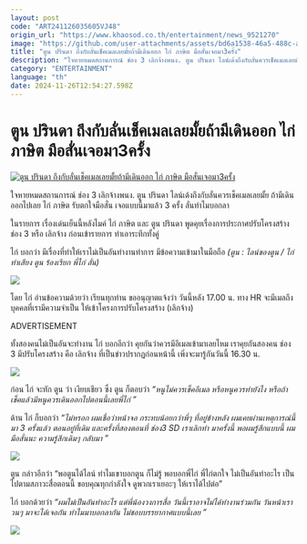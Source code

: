 ```yaml
---
layout: post
code: "ART241126035605VJ48"
origin_url: "https://www.khaosod.co.th/entertainment/news_9521270"
image: "https://github.com/user-attachments/assets/bd6a1538-46a5-488c-a9af-dd38cdfcfa5a"
title: "ตูน ปรินดา ถึงกับลั่นเช็คเมลเลยมั้ยถ้ามีเดินออก ไก่ ภาษิต มือสั่นเจอมา3ครั้ง"
description: "ใจหายหมดสถานการณ์ ช่อง 3 เลิกจ้างพนง. ตูน ปรินดา ไลน์เด้งถึงกับลั่นควรเช็คเมลเลยมั้ย ถ้ามีเดินออกไปเลย ไก่ ภาษิต รับตกใจมือสั่น เจอแบบนี้มาแล้ว 3 ครั้ง "
category: "ENTERTAINMENT"
language: "th"
date: 2024-11-26T12:54:27.598Z
---
```


# ตูน ปรินดา ถึงกับลั่นเช็คเมลเลยมั้ยถ้ามีเดินออก ไก่ ภาษิต มือสั่นเจอมา3ครั้ง

[![ตูน ปรินดา ถึงกับลั่นเช็คเมลเลยมั้ยถ้ามีเดินออก ไก่ ภาษิต มือสั่นเจอมา3ครั้ง](https://www.khaosod.co.th/wpapp/uploads/2024/11/toonkai2611679998.jpg "ตูน ปรินดา ถึงกับลั่นเช็คเมลเลยมั้ยถ้ามีเดินออก ไก่ ภาษิต มือสั่นเจอมา3ครั้ง")](https://www.khaosod.co.th/wpapp/uploads/2024/11/toonkai2611679998.jpg)

ใจหายหมดสถานการณ์ ช่อง 3 เลิกจ้างพนง. ตูน ปรินดา ไลน์เด้งถึงกับลั่นควรเช็คเมลเลยมั้ย ถ้ามีเดินออกไปเลย ไก่ ภาษิต รับตกใจมือสั่น เจอแบบนี้มาแล้ว 3 ครั้ง ลั่นทำไมบอกลา

ในรายการ เรื่องเด่นเย็นนี้หลังไมค์ ไก่ ภาษิต และ ตูน ปรินดา พูดคุยเรื่องการประกาศปรับโครงสร้าง ช่อง 3 หรือ เลิกจ้าง ก่อนเข้ารายการ ทำเอาระทึกทั้งคู่

ไก่ บอกว่า มีเรื่องที่ทำให้เราไม่เป็นอันทำงานทำการ มีข้อความเข้ามาในมือถือ _(ตูน : ไลน์ของตูน / ไก่ ทำเสียง ตูน ร้องเรียก พี่ไก่ ลั่น)_

[![](https://www.khaosod.co.th/wpapp/uploads/2024/11/toonkai2611672.jpg)](https://www.khaosod.co.th/wpapp/uploads/2024/11/toonkai2611672.jpg)

โดย ไก่ อ่านข้อความด้วยว่า เรียนทุกท่าน ขออนุญาตแจ้งว่า วันนี้หลัง 17.00 น. ทาง HR จะมีเมลถึงบุคคลที่เรามีความจำเป็น ให้เข้าโครงการปรับโครงสร้าง (เลิกจ้าง)

ADVERTISEMENT

ทั้งสองคนไม่เป็นอันจะทำงาน ไก่ บอกอีกว่า คุยกันว่าควรมีอีเมลเข้ามาเลยไหม เราคุยกันสองคน ช่อง 3 มีปรับโครงสร้าง คือ เลิกจ้าง ที่เป็นข่าวปรากฏก่อนหน้านี้ เพิ่งจะมารู้กันวันนี้ 16.30 น.

[![](https://www.khaosod.co.th/wpapp/uploads/2024/11/toonkai2611673.jpg)](https://www.khaosod.co.th/wpapp/uploads/2024/11/toonkai2611673.jpg)

ก่อน ไก่ จะทัก ตูน ว่า เงียบเชียว ซึ่ง ตูน ก็ตอบว่า _“หนูไม่ควรเช็คอีเมล หรือหนูควรทำยังไง หรือถ้าเช็คแล้วมีหนูควรเดินออกไปตอนนี้เลยพี่ไก่ ”_

ด้าน ไก่ ก็บอกว่า _“ไม่หรอก ผมเชื่อว่าหน้าจอ กระทบน้อยกว่าพี่ๆ ที่อยู่ข้างหลัง ผมเคยผ่านเหตุการณ์นี้มา 3 ครั้งแล้ว ตอนอยู่ที่เดิม และครั้งที่สองตอนที่ ช่อง3 SD เราเลิกทำ มาครั้งนี้ พอผมรู้สึกแบบนี้ ผมมือสั่นนะ ความรู้สึกเดิมๆ กลับมา ”_

[![](https://www.khaosod.co.th/wpapp/uploads/2024/11/toonkai2611674.jpg)](https://www.khaosod.co.th/wpapp/uploads/2024/11/toonkai2611674.jpg)

ตูน กล่าวอีกว่า “พอตูนได้ไลน์ ทำไมเขาบอกตูน ก็ไม่รู้ พอบอกพี่ไก่ พี่ไก่ตกใจ ไม่เป็นอันทำอะไร เป็นไปตามสภาวะสื่อตอนนี้ ขอบคุณทุกกำลังใจ ดูพวกเราเยอะๆ ให้เราได้ไปต่อ”

ไก่ บอกด้วยว่า _“ผมไม่เป็นอันทำอะไร แต่พี่น้องวงการสื่อ วันนี้เราอาจไม่ได้ทำงานร่วมกัน วันหน้าเราวนๆ มาจะได้เจอกัน ทำไมมาบอกลากัน ไม่ชอบบรรยากาศแบบนี้เลย ”_

[![](https://www.khaosod.co.th/wpapp/uploads/2024/11/toonkai2611675.jpg)](https://www.khaosod.co.th/wpapp/uploads/2024/11/toonkai2611675.jpg)